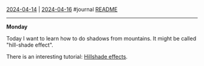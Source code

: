 [2024-04-14](2024-04-14.md) | [2024-04-16](2024-04-16.md)
#journal [README](../../README.md)

---
**Monday**

Today I want to learn how to do shadows from mountains. It might be called "hill-shade effect".

There is an interesting tutorial: [Hillshade effects](../inbox/Hillshade%20effects.md).

